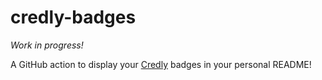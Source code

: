 # credly-badges

_Work in progress!_

A GitHub action to display your [Credly](https://info.credly.com/) badges in your personal README!
